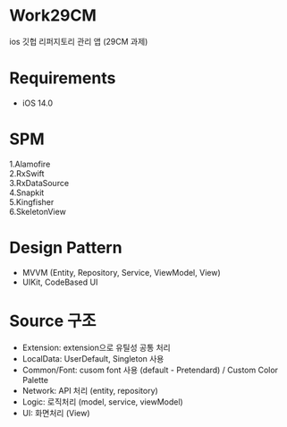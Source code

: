 # Work29CM
ios 깃헙 리퍼지토리 관리 앱 (29CM 과제)

# Requirements
+ iOS 14.0

# SPM
1.Alamofire <br>
2.RxSwift <br>
3.RxDataSource <br>
4.Snapkit <br>
5.Kingfisher <br>
6.SkeletonView <br>

# Design Pattern
+ MVVM (Entity, Repository, Service, ViewModel, View)
+ UIKit, CodeBased UI

# Source 구조 
+ Extension: extension으로 유틸성 공통 처리
+ LocalData: UserDefault, Singleton 사용
+ Common/Font: cusom font 사용 (default - Pretendard) / Custom Color Palette
+ Network: API 처리 (entity, repository)
+ Logic: 로직처리 (model, service, viewModel)
+ UI: 화면처리 (View)
